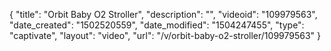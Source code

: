 {
    "title": "Orbit Baby O2 Stroller",
    "description": "",
    "videoid": "109979563",
    "date_created": "1502520559",
    "date_modified": "1504247455",
    "type": "captivate",
    "layout": "video",
    "url": "\/v\/orbit-baby-o2-stroller\/109979563"
}